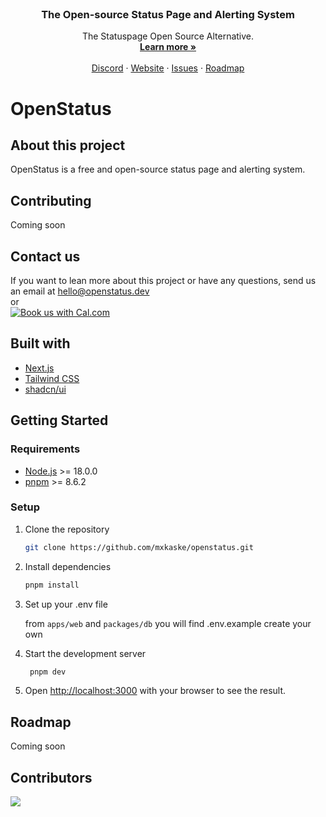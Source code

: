 <p align="center" style="margin-top: 120px">

  <h3 align="center">The Open-source Status Page and Alerting System
   </h3>

  <p align="center">
    The Statuspage Open Source Alternative.
    <br />
    <a href="https://www.openstatus.dev"><strong>Learn more »</strong></a>
    <br />
    <br />
    <a href="">Discord</a>
    ·
    <a href="https://www.openstatus.dev">Website</a>
    ·
    <a href="https://github.com/mxkaske/openstatus/issues">Issues</a>
    ·
    <a href="https://github.com/mxkaske/openstatus/milestones">Roadmap</a>
  </p>
</p>

# OpenStatus

## About this project

OpenStatus is a free and open-source status page and alerting system.

## Contributing

Coming soon

## Contact us

If you want to lean more about this project or have any questions, send us an
email at [hello@openstatus.dev](mailto:hello@openstatus.dev) <br/> or <br/>
<a href="https://cal.com/thibault-openstatus/30min"><img alt="Book us with Cal.com" src="https://cal.com/book-with-cal-dark.svg" /></a>

## Built with

- [Next.js](https://nextjs.org/)
- [Tailwind CSS](https://tailwindcss.com/)
- [shadcn/ui](https://ui.shadcn.com/)

## Getting Started

### Requirements

- [Node.js](https://nodejs.org/en/) >= 18.0.0
- [pnpm](https://pnpm.io/) >= 8.6.2

### Setup

1. Clone the repository

   ```sh
   git clone https://github.com/mxkaske/openstatus.git
   ```

2. Install dependencies

   ```sh
   pnpm install
   ```

3. Set up your .env file

   from `apps/web` and `packages/db` you will find .env.example create your own

4. Start the development server

   ```sh
    pnpm dev
   ```

5. Open [http://localhost:3000](http://localhost:3000) with your browser to see
   the result.

## Roadmap

Coming soon

## Contributors

<a href="https://github.com/mxkaske/openstatus/graphs/contributors">
  <img src="https://contrib.rocks/image?repo=mxkaske/openstatus" />
</a>
